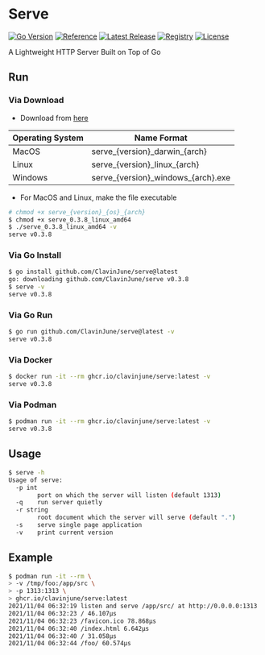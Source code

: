 # Serve

[![Go Version](https://img.shields.io/static/v1?style=for-the-badge&label=Go+Version&message=1.17.6&color=blue&logo=go)](https://github.com/golang/go/releases/tag/go1.17.6)
[![Reference](https://img.shields.io/badge/reference-007d9c?style=for-the-badge&logo=go&logoColor=white&&labelColor=5c5c5c)](https://pkg.go.dev/github.com/ClavinJune/serve)
[![Latest Release](https://img.shields.io/github/tag/ClavinJune/serve.svg?style=for-the-badge&logo=github)](https://github.com/ClavinJune/serve/releases/latest)
[![Registry](https://img.shields.io/static/v1?style=for-the-badge&label=Registry&message=ghcr.io&color=red&logo=linux-containers)](https://ghcr.io/clavinjune/serve)
[![License](https://img.shields.io/github/license/ClavinJune/serve?style=for-the-badge)](https://github.com/ClavinJune/serve/blob/main/LICENSE)

A Lightweight HTTP Server Built on Top of Go

## Run

### Via Download

- Download from [here](https://github.com/ClavinJune/serve/releases)

| Operating System | Name Format |
| --- | --- |
| MacOS | serve_{version}\_darwin\_{arch} |
| Linux | serve_{version}\_linux\_{arch} |
| Windows | serve_{version}\_windows\_{arch}.exe |

- For MacOS and Linux, make the file executable

```bash
# chmod +x serve_{version}_{os}_{arch}
$ chmod +x serve_0.3.8_linux_amd64
$ ./serve_0.3.8_linux_amd64 -v
serve v0.3.8
```

### Via Go Install

```bash
$ go install github.com/ClavinJune/serve@latest
go: downloading github.com/ClavinJune/serve v0.3.8
$ serve -v
serve v0.3.8
```

### Via Go Run

```bash
$ go run github.com/ClavinJune/serve@latest -v
serve v0.3.8
```

### Via Docker

```bash
$ docker run -it --rm ghcr.io/clavinjune/serve:latest -v
serve v0.3.8
```

### Via Podman

```bash
$ podman run -it --rm ghcr.io/clavinjune/serve:latest -v
serve v0.3.8
```

## Usage

```bash
$ serve -h
Usage of serve:
  -p int
        port on which the server will listen (default 1313)
  -q    run server quietly
  -r string
        root document which the server will serve (default ".")
  -s    serve single page application
  -v    print current version
```

## Example

```bash
$ podman run -it --rm \
> -v /tmp/foo:/app/src \
> -p 1313:1313 \
> ghcr.io/clavinjune/serve:latest
2021/11/04 06:32:19 listen and serve /app/src/ at http://0.0.0.0:1313
2021/11/04 06:32:23 / 46.107µs
2021/11/04 06:32:23 /favicon.ico 78.868µs
2021/11/04 06:32:40 /index.html 6.642µs
2021/11/04 06:32:40 / 31.058µs
2021/11/04 06:32:44 /foo/ 60.574µs
```
